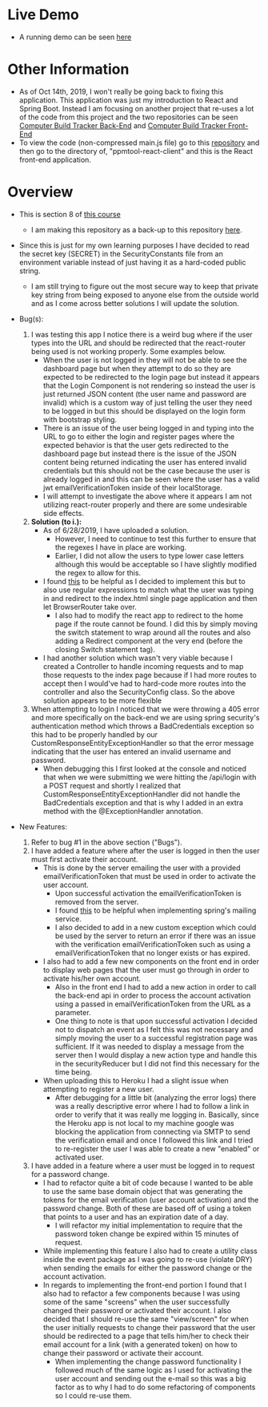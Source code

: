 # Live Demo
- A running demo can be seen [here](https://sb-react-ppm.herokuapp.com/)

# Other Information
- As of Oct 14th, 2019, I won't really be going back to fixing this application. This application was just my introduction to React and Spring Boot. Instead I am focusing on another project that re-uses a lot of the code from this project and the two repositories can be seen [Computer Build Tracker Back-End](https://github.com/ttran9/comp-build-backend) and [Computer Build Tracker Front-End](https://github.com/ttran9/comp-build-frontend)
- To view the code (non-compressed main.js file) go to this [repository](https://github.com/ttran9/ExamplePPMTool) and then go to the directory of, "ppmtool-react-client" and this is the React front-end application.

# Overview

- This is section 8 of [this course](https://www.udemy.com/full-stack-project-spring-boot-20-react-redux/)
    - I am making this repository as a back-up to this repository [here](https://github.com/ttran9/ExamplePPMTool).

- Since this is just for my own learning purposes I have decided to read the secret key (SECRET) in the SecurityConstants
file from an environment variable instead of just having it as a hard-coded public string.
    - I am still trying to figure out the most secure way to keep that private key string from being exposed to anyone
    else from the outside world and as I come across better solutions I will update the solution.

- Bug(s):
    1. I was testing this app I notice there is a weird bug where if the user types into the URL and should be redirected
    that the react-router being used is not working properly. Some examples below.
        - When the user is not logged in they will not be able to see the dashboard page but when they attempt to do so
        they are expected to be redirected to the login page but instead it appears that the Login Component is not rendering
        so instead the user is just returned JSON content (the user name and password are invalid) which is a custom way
        of just telling the user they need to be logged in but this should be displayed on the login form with bootstrap
        styling.
        - There is an issue of the user being logged in and typing into the URL to go to either the login and register
        pages where the expected behavior is that the user gets redirected to the dashboard page but instead
        there is the issue of the JSON content being returned indicating the user has entered invalid credentials but
        this should not be the case because the user is already logged in and this can be seen where the user has
        a valid jwt emailVerificationToken inside of their localStorage.
        - I will attempt to investigate the above where it appears I am not utilizing react-router properly and there are
    some undesirable side effects.
    2. **Solution (to i.):** 
        - As of 6/28/2019, I have uploaded a solution.
            - However, I need to continue to test this further to ensure that the regexes I have in place are working.
            - Earlier, I did not allow the users to type lower case letters although this would be acceptable so I have slightly
            modified the regex to allow for this.
        - I found [this](https://stackoverflow.com/questions/47689971/how-to-work-with-react-routers-and-spring-boot-controller)
        to be helpful as I decided to implement this but to also use regular expressions to match what the user was typing in
        and redirect to the index.html single page application and then let BrowserRouter take over.
            - I also had to modify the react app to redirect to the home page if the route cannot be found. I did this
            by simply moving the switch statement to wrap around all the routes and also adding a Redirect component
            at the very end (before the closing Switch statement tag).
        - I had another solution which wasn't very viable because I created a Controller to handle incoming requests 
        and to map those requests to the index page because if I had more routes to accept then I would've had to hard-code
        more routes into the controller and also the SecurityConfig class. So the above solution appears to be more flexible
    3. When attempting to login I noticed that we were throwing a 405 error and more specifically on the back-end we are using
    spring security's authentication method which throws a BadCredentials exception so this had to be properly handled
    by our CustomResponseEntityExceptionHandler so that the error message indicating that the user has entered an invalid
    username and password.
        - When debugging this I first looked at the console and noticed that when we were submitting we were hitting the
        /api/login with a POST request and shortly I realized that CustomResponseEntityExceptionHandler did not handle
        the BadCredentials exception and that is why I added in an extra method with the @ExceptionHandler annotation.

- New Features:
    1. Refer to bug #1 in the above section ("Bugs").
    2. I have added a feature where after the user is logged in then the user must first activate their account.
        - This is done by the server emailing the user with a provided emailVerificationToken that must be used in order to activate the user account.
            - Upon successful activation the emailVerificationToken is removed from the server.
            - I found [this](https://medium.com/@apdharshi/sending-email-confirmation-for-account-activation-with-spring-java-cc3f5bb1398e) 
            to be helpful when implementing spring's mailing service.
            - I also decided to add in a new custom exception which could be used by the server to return an error if there
            was an issue with the verification emailVerificationToken such as using a emailVerificationToken that no longer exists or has expired.
        - I also had to add a few new components on the front end in order to display web pages that the user must go through
        in order to activate his/her own account.
            - Also in the front end I had to add a new action in order to call the back-end api in order to process the
            account activation using a passed in emailVerificationToken from the URL as a parameter.
            - One thing to note is that upon successful activation I decided not to dispatch an event as I felt this was
            not necessary and simply moving the user to a successful registration page was sufficient. If it was needed
            to display a message from the server then I would display a new action type and handle this in the securityReducer
            but I did not find this necessary for the time being.  
        - When uploading this to Heroku I had a slight issue when attempting to register a new user.
            - After debugging for a little bit (analyzing the error logs) there was a really descriptive error where I
            had to follow a link in order to verify that it was really me logging in. Basically, since the Heroku app 
            is not local to my machine google was blocking the application from connecting via SMTP to send the verification
            email and once I followed this link and I tried to re-register the user I was able to create a new "enabled"
            or activated user.
    3. I have added in a feature where a user must be logged in to request for a password change.
        - I had to refactor quite a bit of code because I wanted to be able to use the same base domain object that was
        generating the tokens for the email verification (user account activation) and the password change. Both of these
        are based off of using a token that points to a user and has an expiration date of a day.
            - I will refactor my initial implementation to require that the password token change be expired within 15
            minutes of request.
        - While implementing this feature I also had to create a utility class inside the event package as I was
        going to re-use (violate DRY) when sending the emails for either the password change or the account activation.
        - In regards to implementing the front-end portion I found that I also had to refactor a few components because
        I was using some of the same "screens" when the user successfully changed their password or activated their account.
        I also decided that I should re-use the same "view/screen" for when the user initially requests to change their password
        that the user should be redirected to a page that tells him/her to check their email account for a link (with 
        a generated token) on how to change their password or activate their account.
            - When implementing the change password functionality I followed much of the same logic as I used for
            activating the user account and sending out the e-mail so this was a big factor as to why I had to do some
            refactoring of components so I could re-use them.
